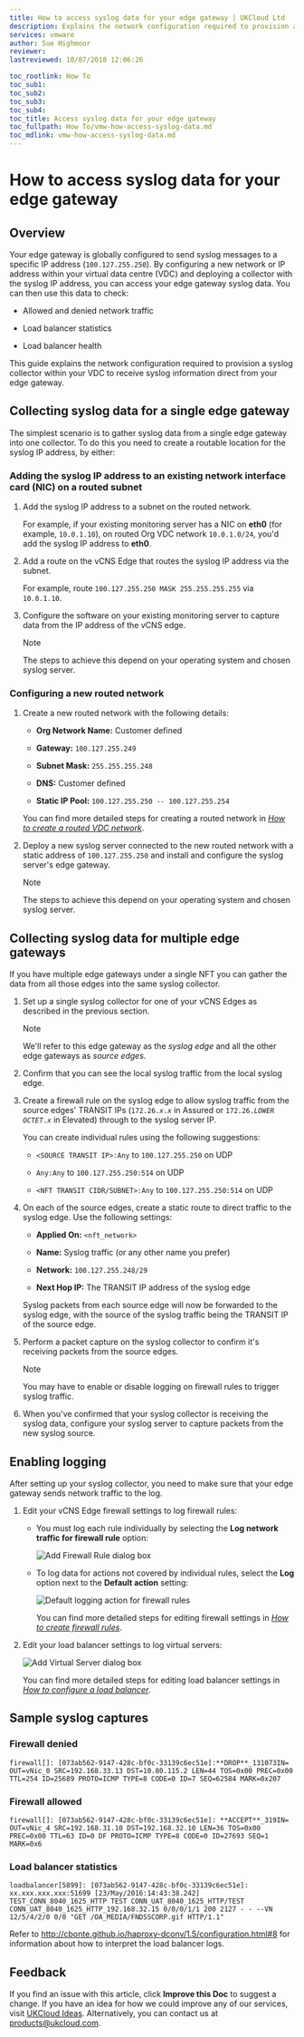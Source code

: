 ```yaml
---
title: How to access syslog data for your edge gateway | UKCloud Ltd
description: Explains the network configuration required to provision a syslog collector within your VDC to receive syslog information direct from your edge gateway
services: vmware
author: Sue Highmoor
reviewer:
lastreviewed: 10/07/2018 12:06:26

toc_rootlink: How To
toc_sub1:
toc_sub2:
toc_sub3:
toc_sub4:
toc_title: Access syslog data for your edge gateway
toc_fullpath: How To/vmw-how-access-syslog-data.md
toc_mdlink: vmw-how-access-syslog-data.md
---
```


# How to access syslog data for your edge gateway

## Overview

Your edge gateway is globally configured to send syslog messages to a specific IP address (`100.127.255.250`). By configuring a new network or IP address within your virtual data centre (VDC) and deploying a collector with the syslog IP address, you can access your edge gateway
syslog data. You can then use this data to check:

- Allowed and denied network traffic

- Load balancer statistics

- Load balancer health

This guide explains the network configuration required to provision a syslog collector within your VDC to receive syslog information direct from your edge gateway.

## Collecting syslog data for a single edge gateway

The simplest scenario is to gather syslog data from a single edge gateway into one collector. To do this you need to create a routable location for the syslog IP address, by either:

### Adding the syslog IP address to an existing network interface card (NIC) on a routed subnet

1. Add the syslog IP address to a subnet on the routed network.

    For example, if your existing monitoring server has a NIC on **eth0** (for example, `10.0.1.10`), on routed Org VDC network `10.0.1.0/24`, you'd add the syslog IP address to **eth0**.

2. Add a route on the vCNS Edge that routes the syslog IP address via the subnet.

    For example, route `100.127.255.250 MASK 255.255.255.255` via `10.0.1.10`.

3. Configure the software on your existing monitoring server to capture data from the IP address of the vCNS edge.

    > [!NOTE]
    > The steps to achieve this depend on your operating system and chosen syslog server.

### Configuring a new routed network

1. Create a new routed network with the following details:

    - **Org Network Name:** Customer defined

    - **Gateway:** `100.127.255.249`

    - **Subnet Mask:** `255.255.255.248`

    - **DNS:** Customer defined

    - **Static IP Pool:** `100.127.255.250 -- 100.127.255.254`

    You can find more detailed steps for creating a routed network in [*How to create a routed VDC network*](vmw-how-create-routed-network.md).

2. Deploy a new syslog server connected to the new routed network with a static address of `100.127.255.250` and install and configure the syslog server's edge gateway.

    > [!NOTE]
    > The steps to achieve this depend on your operating system and chosen syslog server.

## Collecting syslog data for multiple edge gateways

If you have multiple edge gateways under a single NFT you can gather the data from all those edges into the same syslog collector.

1. Set up a single syslog collector for one of your vCNS Edges as described in the previous section.

    > [!NOTE]
    > We'll refer to this edge gateway as the *syslog edge* and all the other edge gateways as *source edges*.

2. Confirm that you can see the local syslog traffic from the local syslog edge.

3. Create a firewall rule on the syslog edge to allow syslog traffic from the source edges' TRANSIT IPs (`172.26.`*`x`*`.`*`x`* in Assured or `172.26.`*`LOWER OCTET`*`.`*`x`* in Elevated) through to the syslog server IP.

    You can create individual rules using the following suggestions:

    - `<SOURCE TRANSIT IP>:Any` to `100.127.255.250` on UDP

    - `Any:Any` to `100.127.255.250:514` on UDP

    - `<NFT TRANSIT CIDR/SUBNET>:Any` to `100.127.255.250:514` on UDP

4. On each of the source edges, create a static route to direct traffic to the syslog edge. Use the following settings:

    - **Applied On:** `<nft_network>`

    - **Name:** Syslog traffic (or any other name you prefer)

    - **Network:** `100.127.255.248/29`

    - **Next Hop IP:** The TRANSIT IP address of the syslog edge

    Syslog packets from each source edge will now be forwarded to the syslog edge, with the source of the syslog traffic being the TRANSIT IP of the source edge.

5. Perform a packet capture on the syslog collector to confirm it's receiving packets from the source edges.

    > [!NOTE]
    > You may have to enable or disable logging on firewall rules to trigger syslog traffic.

6. When you've confirmed that your syslog collector is receiving the syslog data, configure your syslog server to capture packets from the new syslog source.

## Enabling logging

After setting up your syslog collector, you need to make sure that your edge gateway sends network traffic to the log.

1. Edit your vCNS Edge firewall settings to log firewall rules:

    - You must log each rule individually by selecting the **Log network traffic for firewall rule** option:

        ![Add Firewall Rule dialog box](images/vmw-vcd-syslog-firewall-rule.png)

    - To log data for actions not covered by individual rules, select the **Log** option next to the **Default action** setting:

        ![Default logging action for firewall rules](images/vmw-vcd-syslog-firewall-default-action.png)

        You can find more detailed steps for editing firewall settings in [*How to create firewall rules*](vmw-how-create-firewall-rules.md).

2. Edit your load balancer settings to log virtual servers:

    ![Add Virtual Server dialog box](images/vmw-vcd-syslog-load-balancer.png)

    You can find more detailed steps for editing load balancer settings in [*How to configure a load balancer*](vmw-how-configure-load-balancer.md).

## Sample syslog captures

### Firewall denied

`firewall[]: [073ab562-9147-428c-bf0c-33139c6ec51e]:**DROP**_131073IN= OUT=vNic_0 SRC=192.168.33.13 DST=10.80.115.2 LEN=44 TOS=0x00 PREC=0x00 TTL=254 ID=25689 PROTO=ICMP TYPE=8 CODE=0 ID=7 SEQ=62584 MARK=0x207`

### Firewall allowed

`firewall[]: [073ab562-9147-428c-bf0c-33139c6ec51e]: **ACCEPT**_319IN= OUT=vNic_4 SRC=192.168.31.10 DST=192.168.32.10 LEN=36 TOS=0x00 PREC=0x00 TTL=63 ID=0 DF PROTO=ICMP TYPE=8 CODE=0 ID=27693 SEQ=1 MARK=0x6`

### Load balancer statistics

`loadbalancer[5899]: [073ab562-9147-428c-bf0c-33139c6ec51e]: xx.xxx.xxx.xxx:51699 [23/May/2016:14:43:38.242] TEST_CONN_8040_1625_HTTP TEST CONN_UAT_8040_1625_HTTP/TEST CONN_UAT_8040_1625_HTTP_192.168.32.15 0/0/0/1/1 200 2127 - - --VN 12/5/4/2/0 0/0 "GET /OA_MEDIA/FNDSSCORP.gif HTTP/1.1"`

Refer to
<http://cbonte.github.io/haproxy-dconv/1.5/configuration.html#8> for information about how to interpret the load balancer logs.

## Feedback

If you find an issue with this article, click **Improve this Doc** to suggest a change. If you have an idea for how we could improve any of our services, visit [UKCloud Ideas](https://ideas.ukcloud.com). Alternatively, you can contact us at <products@ukcloud.com>.
